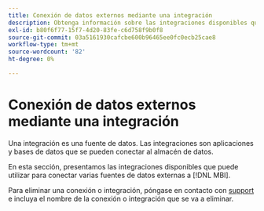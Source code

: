 ```yaml
---
title: Conexión de datos externos mediante una integración
description: Obtenga información sobre las integraciones disponibles que puede utilizar para conectar varias fuentes de datos externas a [!DNL MBI].
exl-id: b80f6f77-15f7-4d20-83fe-c6d758f9b0f8
source-git-commit: 03a5161930cafcbe600b96465ee0fc0ecb25cae8
workflow-type: tm+mt
source-wordcount: '82'
ht-degree: 0%

---
```


# Conexión de datos externos mediante una integración

Una integración es una fuente de datos. Las integraciones son aplicaciones y bases de datos que se pueden conectar al almacén de datos.

En esta sección, presentamos las integraciones disponibles que puede utilizar para conectar varias fuentes de datos externas a [!DNL MBI].

Para eliminar una conexión o integración, póngase en contacto con [support](../../../guide-overview.md) e incluya el nombre de la conexión o integración que se va a eliminar.
